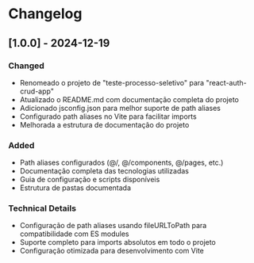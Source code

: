 # Changelog

## [1.0.0] - 2024-12-19

### Changed

- Renomeado o projeto de "teste-processo-seletivo" para "react-auth-crud-app"
- Atualizado o README.md com documentação completa do projeto
- Adicionado jsconfig.json para melhor suporte de path aliases
- Configurado path aliases no Vite para facilitar imports
- Melhorada a estrutura de documentação do projeto

### Added

- Path aliases configurados (@/, @/components, @/pages, etc.)
- Documentação completa das tecnologias utilizadas
- Guia de configuração e scripts disponíveis
- Estrutura de pastas documentada

### Technical Details

- Configuração de path aliases usando fileURLToPath para compatibilidade com ES modules
- Suporte completo para imports absolutos em todo o projeto
- Configuração otimizada para desenvolvimento com Vite
